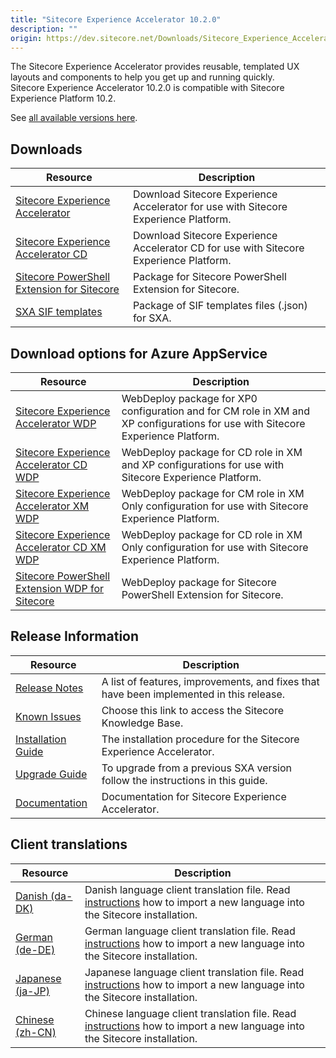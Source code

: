 ```yaml
---
title: "Sitecore Experience Accelerator 10.2.0"
description: ""
origin: https://dev.sitecore.net/Downloads/Sitecore_Experience_Accelerator/10x/Sitecore_Experience_Accelerator_1020
---
```


The Sitecore Experience Accelerator provides reusable, templated UX layouts and components to help you get up and running quickly.\
Sitecore Experience Accelerator 10.2.0 is compatible with Sitecore Experience Platform 10.2.

See [all available versions here](/downloads/Sitecore_Experience_Accelerator). 

## Downloads

 | Resource | Description |
 | --- | --- |
 | [Sitecore Experience Accelerator](https://scdp.blob.core.windows.net/downloads/Sitecore%20Experience%20Accelerator/10x/Sitecore%20Experience%20Accelerator%201020/Secure/Sitecore%20Experience%20Accelerator%2010.2.0%20rev.%2004247.zip) | Download Sitecore Experience Accelerator for use with Sitecore Experience Platform. |
 | [Sitecore Experience Accelerator CD](https://scdp.blob.core.windows.net/downloads/Sitecore%20Experience%20Accelerator/10x/Sitecore%20Experience%20Accelerator%201020/Secure/Sitecore%20Experience%20Accelerator%2010.2.0%20rev.%2004247%20CD.zip) | Download Sitecore Experience Accelerator CD for use with Sitecore Experience Platform. |
 | [Sitecore PowerShell Extension for Sitecore](https://scdp.blob.core.windows.net/downloads/Sitecore%20Experience%20Accelerator/10x/Sitecore%20Experience%20Accelerator%201020/Secure/Sitecore.PowerShell.Extensions-6.3%20-%20IAR.zip) | Package for Sitecore PowerShell Extension for Sitecore. |
 | [SXA SIF templates](https://scdp.blob.core.windows.net/downloads/Sitecore%20Experience%20Accelerator/10x/Sitecore%20Experience%20Accelerator%201020/Secure/SXA_SIF_Templates_10.2.0.zip) | Package of SIF templates files (.json) for SXA. |

## Download options for Azure AppService

 | Resource | Description |
 | --- | --- |
 | [Sitecore Experience Accelerator WDP](https://scdp.blob.core.windows.net/downloads/Sitecore%20Experience%20Accelerator/10x/Sitecore%20Experience%20Accelerator%201020/Secure/Sitecore%20Experience%20Accelerator%2010.2.0%20rev.%2004247.scwdp.zip) | WebDeploy package for XP0 configuration and for CM role in XM and XP configurations for use with Sitecore Experience Platform. |
 | [Sitecore Experience Accelerator CD WDP](https://scdp.blob.core.windows.net/downloads/Sitecore%20Experience%20Accelerator/10x/Sitecore%20Experience%20Accelerator%201020/Secure/Sitecore%20Experience%20Accelerator%2010.2.0%20rev.%2004247%20CD.scwdp.zip) | WebDeploy package for CD role in XM and XP configurations for use with Sitecore Experience Platform. |
 | [Sitecore Experience Accelerator XM WDP](https://scdp.blob.core.windows.net/downloads/Sitecore%20Experience%20Accelerator/10x/Sitecore%20Experience%20Accelerator%201020/Secure/Sitecore%20Experience%20Accelerator%20XM%2010.2.0%20rev.%2004247.scwdp.zip) | WebDeploy package for CM role in XM Only configuration for use with Sitecore Experience Platform. |
 | [Sitecore Experience Accelerator CD XM WDP](https://scdp.blob.core.windows.net/downloads/Sitecore%20Experience%20Accelerator/10x/Sitecore%20Experience%20Accelerator%201020/Secure/Sitecore%20Experience%20Accelerator%20XM%2010.2.0%20rev.%2004247%20CD.scwdp.zip) | WebDeploy package for CD role in XM Only configuration for use with Sitecore Experience Platform. |
 | [Sitecore PowerShell Extension WDP for Sitecore](https://scdp.blob.core.windows.net/downloads/Sitecore%20Experience%20Accelerator/10x/Sitecore%20Experience%20Accelerator%201020/Secure/Sitecore.PowerShell.Extensions-6.3%20-%20IAR.scwdp.zip) | WebDeploy package for Sitecore PowerShell Extension for Sitecore. |

## Release Information

 | Resource | Description |
 | --- | --- |
 | [Release Notes](/downloads/Sitecore_Experience_Accelerator/10x/Sitecore_Experience_Accelerator_1020/Release_Notes) | A list of features, improvements, and fixes that have been implemented in this release. |
 | [Known Issues](https://kb.sitecore.net/articles/545609) | Choose this link to access the Sitecore Knowledge Base. |
 | [Installation Guide](https://scdp.blob.core.windows.net/downloads/Sitecore%20Experience%20Accelerator/10x/Sitecore%20Experience%20Accelerator%201020/Secure/SXA_10_2_0_installation_guide-en.pdf) | The installation procedure for the Sitecore Experience Accelerator. |
 | [Upgrade Guide](https://scdp.blob.core.windows.net/downloads/Sitecore%20Experience%20Accelerator/10x/Sitecore%20Experience%20Accelerator%201020/Secure/SXA_10_2_0_upgrade_guide-en.pdf) | To upgrade from a previous SXA version follow the instructions in this guide. |
 | [Documentation](https://doc.sitecore.com/developers/sxa/102/sitecore-experience-accelerator/en/index-en.html) | Documentation for Sitecore Experience Accelerator. |

## Client translations

 | Resource | Description |
 | --- | --- |
 | [Danish (da-DK)](https://scdp.blob.core.windows.net/downloads/Sitecore%20Experience%20Accelerator/10x/Sitecore%20Experience%20Accelerator%201020/Secure/Sitecore%20Experience%20Accelerator%2010.2.0%20rev.%2004247%20(da-DK).zip) | Danish language client translation file. Read [instructions](https://doc.sitecore.com/xp/en/developers/sxa/102/sitecore-experience-accelerator/change-the-sxa-gui-language.html) how to import a new language into the Sitecore installation. |
 | [German (de-DE)](https://scdp.blob.core.windows.net/downloads/Sitecore%20Experience%20Accelerator/10x/Sitecore%20Experience%20Accelerator%201020/Secure/Sitecore%20Experience%20Accelerator%2010.2.0%20rev.%2004247%20(de-DE).zip) | German language client translation file. Read [instructions](https://doc.sitecore.com/xp/en/developers/sxa/102/sitecore-experience-accelerator/change-the-sxa-gui-language.html) how to import a new language into the Sitecore installation. |
 | [Japanese (ja-JP)](https://scdp.blob.core.windows.net/downloads/Sitecore%20Experience%20Accelerator/10x/Sitecore%20Experience%20Accelerator%201020/Secure/Sitecore%20Experience%20Accelerator%2010.2.0%20rev.%2004247%20(ja-JP).zip) | Japanese language client translation file. Read [instructions](https://doc.sitecore.com/xp/en/developers/sxa/102/sitecore-experience-accelerator/change-the-sxa-gui-language.html) how to import a new language into the Sitecore installation. |
 | [Chinese (zh-CN)](https://scdp.blob.core.windows.net/downloads/Sitecore%20Experience%20Accelerator/10x/Sitecore%20Experience%20Accelerator%201020/Secure/Sitecore%20Experience%20Accelerator%2010.2.0%20rev.%2004247%20(zh-CN).zip) | Chinese language client translation file. Read [instructions](https://doc.sitecore.com/xp/en/developers/sxa/102/sitecore-experience-accelerator/change-the-sxa-gui-language.html) how to import a new language into the Sitecore installation. |